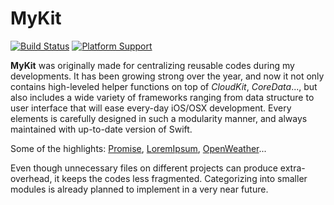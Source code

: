 MyKit
=====

[![Build 
Status](https://img.shields.io/travis/aquarchitect/MyKit.svg?style=flat-square)](https://travis-ci.org/aquarchitect/MyKit.svg)  [![Platform 
Support](https://img.shields.io/badge/platforms-iOS%20%7C%20OS%20X%20-lightgrey.svg?style=flat-square)](https://github.com/aquarchitect/MyKit)

**MyKit** was originally made for centralizing reusable codes during my developments. It has been growing strong over the year, and now it not only contains high-leveled helper functions on top of *CloudKit*, *CoreData*..., but also includes a wide variety of frameworks ranging from data structure to user interface that will ease every-day iOS/OSX development. Every elements is carefully designed in such a modularity manner, and always maintained with up-to-date version of Swift.

Some of the highlights: [Promise](https://github.com/aquarchitect/MyKit/blob/master/MyKit/Utility/Promise.swift), [LoremIpsum](https://github.com/aquarchitect/MyKit/tree/master/MyKit/Framework/LoremIpsum), [OpenWeather](https://github.com/aquarchitect/MyKit/tree/master/MyKit/Framework/OpenWeather)...

Even though unnecessary files on different projects can produce extra-overhead, it keeps the codes less fragmented. Categorizing into smaller modules is already planned to implement in a very near future.

